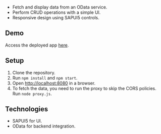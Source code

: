 

- Fetch and display data from an OData service.
- Perform CRUD operations with a simple UI.
- Responsive design using SAPUI5 controls.

## Demo

Access the deployed app [here](https://kevinsap.netlify.app/).

## Setup

1. Clone the repository.
2. Run `npm install` and `npm start`.
3. Open [http://localhost:8080](http://localhost:8080) in a browser.
4. To fetch the data, you need to run the proxy to skip the CORS policies. Run `node proxy.js`.

## Technologies

- SAPUI5 for UI.
- OData for backend integration.